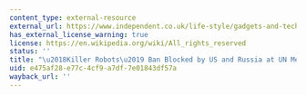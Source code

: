 ```yaml
---
content_type: external-resource
external_url: https://www.independent.co.uk/life-style/gadgets-and-tech/news/killer-robots-un-meeting-autonomous-weapons-systems-campaigners-dismayed-a8519511.html
has_external_license_warning: true
license: https://en.wikipedia.org/wiki/All_rights_reserved
status: ''
title: "\u2018Killer Robots\u2019 Ban Blocked by US and Russia at UN Meeting"
uid: e475af28-e77c-4cf9-a7df-7e01843df57a
wayback_url: ''
---
```

